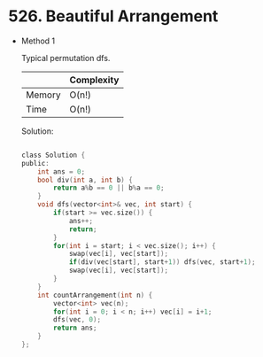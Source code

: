 # 526. Beautiful Arrangement
- Method 1

    Typical permutation dfs.

    | |   Complexity  |
    | ----------- | ----------- | 
    |  Memory     | O(n!) | 
    |      Time       |  O(n!) | 


    Solution:

    ``` h

    class Solution {
    public:
        int ans = 0;
        bool div(int a, int b) {
            return a%b == 0 || b%a == 0;
        }
        void dfs(vector<int>& vec, int start) {
            if(start >= vec.size()) {
                ans++;
                return;
            }
            for(int i = start; i < vec.size(); i++) {
                swap(vec[i], vec[start]);
                if(div(vec[start], start+1)) dfs(vec, start+1);
                swap(vec[i], vec[start]);
            }
        }
        int countArrangement(int n) {
            vector<int> vec(n);
            for(int i = 0; i < n; i++) vec[i] = i+1;
            dfs(vec, 0);
            return ans;
        }
    };

    ```

<!-- - Method 2

    This is another method.

    | |   Complexity  |
    | ----------- | ----------- | 
    |  Memory     | O(n) | 
    |      Time       |  O(n) | 


    Solution:

    ``` h



    ```

- Additional Knowledge:
       
    Here are some additional knowledge.



<br> -->